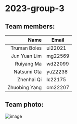 # 2023-group-3

## Team members:

| Name | Email |
|-----:|---------------|
|Truman Boles| ui22021 |
|Jun Yuan Lim| mg22569 |
|Ruiyang Ma| wd22099 |
|Natsumi Ota| yu22238  |
|Zhenhai Qi| lc22175 |
|Zhuobing Yang| om22207 |

## Team photo:

![image](https://github.com/UoB-COMSM0110/2023-group-3/blob/main/teamphoto.jpeg)

